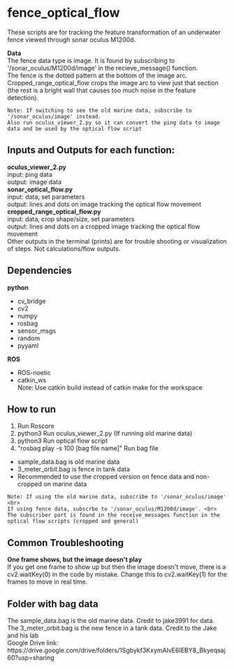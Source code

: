 # fence_optical_flow
These scripts are for tracking the feature transformation of an underwater fence viewed through sonar oculus M1200d. 

<p> <strong> Data </strong> <br>
The fence data type is image. It is found by subscribing to '/sonar_oculus/M1200d/image' in the recieve_message() function. <br>
The fence is the dotted pattern at the bottom of the image arc. <br>
Cropped_range_optical_flow crops the image arc to view just that section (the rest is a bright wall that causes too much noise in the feature detection). </p>

	Note: If switching to see the old marine data, subscribe to '/sonar_oculus/image' instead.
	Also run oculus_viewer_2.py so it can convert the ping data to image data and be used by the optical flow script
	
<h2> Inputs and Outputs for each function: </h2>
<strong> oculus_viewer_2.py </strong> <br>
		input: ping data <br>
		output: image data <br>
<strong> sonar_optical_flow.py </strong> <br>
		input: data, set parameters <br>
		output: lines and dots on image tracking the optical flow movement <br>
<strong> cropped_range_optical_flow.py </strong> <br>
		input: data, crop shape/size, set parameters <br>
		output: lines and dots on a cropped image tracking the optical flow movement <br>
Other outputs in the terminal (prints) are for trouble shooting or visualization of steps. Not calculations/flow outputs. </p>

<h2> Dependencies </h2>
<strong> python </strong> <br>
<ul>
<li> cv_bridge</li>
<li> cv2 </li>
<li> numpy </li>
<li> rosbag </li>
<li> sensor_msgs </li>
<li> random </li>
<li> pyyaml </li>
</ul>

<strong> ROS </strong> <br>
<ul>
<li> ROS-noetic </li>
<li> catkin_ws </li>
Note: Use catkin build instead of catkin make for the workspace
</ul>

<h2> How to run </h2>
<ol>
	<li> Run Roscore </li>
	<li> python3 Run oculus_viewer_2.py (If running old marine data) </li>
	<li> python3 Run optical flow script </li>
	<li> "rosbag play -s 100 [bag file name]" Run bag file </li>
</ol>
<ul>
	<li> sample_data.bag is old marine data </li>
	<li> 3_meter_orbit.bag is fence in tank data </li>
	<li> Recommended to use the cropped version on fence data and non-cropped on marine data </li>
</ul>

	Note: If using the old marine data, subscribe to '/sonar_oculus/image' <br>
	If using fence data, subscrbe to '/sonar_oculus/M1200d/image'. <br>
	The subscriber part is found in the receive_messages function in the optical flow scripts (cropped and general)
	
<h2> Common Troubleshooting </h2>
<strong> One frame shows, but the image doesn't play </strong> <br>
	If you get one frame to show up but then the image doesn't move, there is a cv2.waitKey(0) in the code by mistake. Change this to cv2.waitKey(1) for the frames to move in real time. <br>

<h2> Folder with bag data </h2>
The sample_data.bag is the old marine data. Credit to jake3991 for data.<br>
The 3_meter_orbit.bag is the new fence in a tank data. Credit to the Jake and his lab<br>
Google Drive link:<br>
https://drive.google.com/drive/folders/1Sgbykf3KxymAlvE6IEBY8_Bkyeqsaj60?usp=sharing

